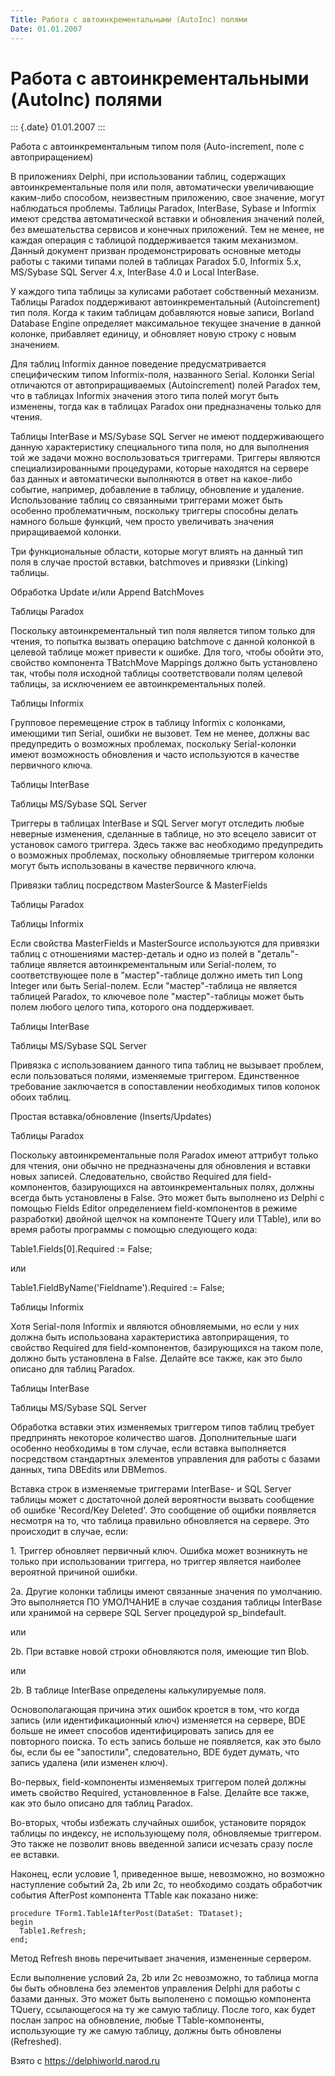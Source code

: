 ```yaml
---
Title: Работа с автоинкрементальными (AutoInc) полями
Date: 01.01.2007
---
```



Работа с автоинкрементальными (AutoInc) полями
==============================================

::: {.date}
01.01.2007
:::

Работа с автоинкрементальным типом поля (Auto-increment, поле с
автоприращением)

В приложениях Delphi, при использовании таблиц, содержащих
автоинкрементальные поля или поля, автоматически увеличивающие
каким-либо способом, неизвестным приложению, свое значение, могут
наблюдаться проблемы. Таблицы Paradox, InterBase, Sybase и Informix
имеют средства автоматической вставки и обновления значений полей, без
вмешательства сервисов и конечных приложений. Тем не менее, не каждая
операция с таблицой поддерживается таким механизмом. Данный документ
призван продемонстрировать основные методы работы с такими типами полей
в таблицах Paradox 5.0, Informix 5.x, MS/Sybase SQL Server 4.x,
InterBase 4.0 и Local InterBase.

У каждого типа таблицы за кулисами работает собственный механизм.
Таблицы Paradox поддерживают автоинкрементальный (Autoincrement) тип
поля. Когда к таким таблицам добавляются новые записи, Borland Database
Engine определяет максимальное текущее значение в данной колонке,
прибавляет единицу, и обновляет новую строку с новым значением.

Для таблиц Informix данное поведение предусматривается специфическим
типом Informix-поля, названного Serial. Колонки Serial отличаются от
автоприращиваемых (Autoincrement) полей Paradox тем, что в таблицах
Informix значения этого типа полей могут быть изменены, тогда как в
таблицах Paradox они предназначены только для чтения.

Таблицы InterBase и MS/Sybase SQL Server не имеют поддерживающего данную
характеристику специального типа поля, но для выполнения той же задачи
можно воспользоваться триггерами. Триггеры являются специализированными
процедурами, которые находятся на сервере баз данных и автоматически
выполняются в ответ на какое-либо событие, например, добавление в
таблицу, обновление и удаление. Использование таблиц со связанными
триггерами может быть особенно проблематичным, поскольку триггеры
способны делать намного больше функций, чем просто увеличивать значения
приращиваемой колонки.

Три функциональные области, которые могут влиять на данный тип поля в
случае простой вставки, batchmoves и привязки (Linking) таблицы.

Обработка Update и/или Append BatchMoves

Таблицы Paradox

Поскольку автоинкрементальный тип поля является типом только для чтения,
то попытка вызвать операцию batchmove с данной колонкой в целевой
таблице может привести к ошибке. Для того, чтобы обойти это, свойство
компонента TBatchMove Mappings должно быть установлено так, чтобы поля
исходной таблицы соответствовали полям целевой таблицы, за исключением
ее автоинкрементальных полей.

Таблицы Informix

Групповое перемещение строк в таблицу Informix с колонками, имеющими тип
Serial, ошибки не вызовет. Тем не менее, должны вас предупредить о
возможных проблемах, поскольку Serial-колонки имеют возможность
обновления и часто используются в качестве первичного ключа.

Таблицы InterBase

Таблицы MS/Sybase SQL Server

Триггеры в таблицах InterBase и SQL Server могут отследить любые
неверные изменения, сделанные в таблице, но это всецело зависит от
установок самого триггера. Здесь также вас необходимо предупредить о
возможных проблемах, поскольку обновляемые триггером колонки могут быть
использованы в качестве первичного ключа.

Привязки таблиц посредством MasterSource & MasterFields

Таблицы Paradox

Таблицы Informix

Если свойства MasterFields и MasterSource используются для привязки
таблиц с отношениями мастер-деталь и одно из полей в \"деталь\"-таблице
является автоинкрементальным или Serial-полем, то соответствующее поле в
\"мастер\"-таблице должно иметь тип Long Integer или быть Serial-полем.
Если \"мастер\"-таблица не является таблицей Paradox, то ключевое поле
\"мастер\"-таблицы может быть полем любого целого типа, которого она
поддерживает.

Таблицы InterBase

Таблицы MS/Sybase SQL Server

Привязка с использованием данного типа таблиц не вызывает проблем, если
пользоваться полями, изменяемые триггером. Единственное требование
заключается в сопоставлении необходимых типов колонок обоих таблиц.

Простая вставка/обновление (Inserts/Updates)

Таблицы Paradox

Поскольку автоинкрементальные поля Paradox имеют аттрибут только для
чтения, они обычно не предназначены для обновления и вставки новых
записей. Следовательно, свойство Required для field-компонентов,
базирующихся на автоинкрементальных полях, должны всегда быть
установлены в False. Это может быть выполнено из Delphi с помощью Fields
Editor определением field-компонентов в режиме разработки) двойной
щелчок на компоненте TQuery или TTable), или во время работы программы с
помощью следующего кода:

Table1.Fields\[0\].Required := False;

или

Table1.FieldByName(\'Fieldname\').Required := False;

Таблицы Informix

Хотя Serial-поля Informix и являются обновляемыми, но если у них должна
быть использована характеристика автоприращения, то свойство Required
для field-компонентов, базирующихся на таком поле, должно быть
установлена в False. Делайте все также, как это было описано для таблиц
Paradox.

Таблицы InterBase

Таблицы MS/Sybase SQL Server

Обработка вставки этих изменяемых триггером типов таблиц требует
предпринять некоторое количество шагов. Дополнительные шаги особенно
необходимы в том случае, если вставка выполняется посредством
стандартных элементов управления для работы с базами данных, типа
DBEdits или DBMemos.

Вставка строк в изменяемые триггерами InterBase- и SQL Server таблицы
может с достаточной долей вероятности вызвать сообщение об ошибке
\'Record/Key Deleted\'. Это сообщение об ощибки появляется несмотря на
то, что таблица правильно обновляется на сервере. Это происходит в
случае, если:

1\. Триггер обновляет первичный ключ. Ошибка может возникнуть не только
при использовании триггера, но триггер является наиболее вероятной
причиной ошибки.

2a. Другие колонки таблицы имеют связанные значения по умолчанию. Это
выполняется ПО УМОЛЧАНИЕ в случае создания таблицы InterBase или
хранимой на сервере SQL Server процедурой sp\_bindefault.

или

2b. При вставке новой строки обновляются поля, имеющие тип Blob.

или

2b. В таблице InterBase определены калькулируемые поля.

Основополагающая причина этих ошибок кроется в том, что когда запись
(или идентификационный ключ) изменяется на сервере, BDE больше не имеет
способов идентифицировать запись для ее повторного поиска. То есть
запись больше не появляется, как это было бы, если бы ее \"запостили\",
следовательно, BDE будет думать, что запись удалена (или изменен ключ).

Во-первых, field-компоненты изменяемых триггером полей должны иметь
свойство Required, установленное в False. Делайте все также, как это
было описано для таблиц Paradox.

Во-вторых, чтобы избежать случайных ошибок, установите порядок таблицы
по индексу, не использующему поля, обновляемые триггером. Это также не
позволит вновь введенной записи исчезать сразу после ее вставки.

Наконец, если условие 1, приведенное выше, невозможно, но возможно
наступление событий 2a, 2b или 2c, то необходимо создать обработчик
события AfterPost компонента TTable как показано ниже:

    procedure TForm1.Table1AfterPost(DataSet: TDataset);
    begin
      Table1.Refresh;
    end;

Метод Refresh вновь перечитывает значения, измененные сервером.

Если выполнение условий 2a, 2b или 2c невозможно, то таблица могла бы
быть обновлена без элементов управления Delphi для работы с базами
данных. Это может быть выполенено с помощью компонента TQuery,
ссылающегося на ту же самую таблицу. После того, как будет послан запрос
на обновление, любые TTable-компоненты, использующие ту же самую
таблицу, должны быть обновлены (Refreshed).

Взято с <https://delphiworld.narod.ru>
